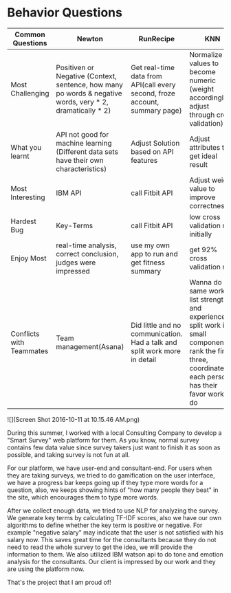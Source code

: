 # Behavior Questions

| Common Questions | Newton | RunRecipe | KNN | Finanial |
| -- | -- | -- | -- | -- |
| Most Challenging | Positiven or Negative (Context, sentence, how many po words & negative words, very * 2, dramatically * 2) | Get real-time data from API(call every second, froze account, summary page) | Normalize values to become numeric (weight accordingly, adjust through cross validation) | Several people create funds or end transition day at the same time (Synchronized Methods) |
| What you learnt | API not good for machine learning (Different data sets have their own characteristics) | Adjust Solution based on API features | Adjust attributes to get ideal result | ensure ACID in transactions |
| Most Interesting | IBM API | call Fitbit API | Adjust weight value to improve correctness | Testing,several people click at the same time |
| Hardest Bug | Key-Terms | call Fitbit API | low cross validation rate initially | Several people click at the same time |
| Enjoy Most | real-time analysis, correct conclusion, judges were impressed  | use my own app to run and get fitness summary | get 92% cross validation rate | Testing |
| Conflicts with Teammates | Team management(Asana) | Did little and no communication. Had a talk and split work more in detail | Wanna do same work, list strength and experience, split work in small componenets, rank the first three, coordinate each person has their favor work to do | do little, he was sick, we had to cover his work, we are a team, we need to handle this kind of situation |


![](Screen Shot 2016-10-11 at 10.15.46 AM.png)

During this summer, I worked with a local Consulting Company to develop a "Smart Survey" web platform for them. As you know, normal survey contains few data value since survey takers just want to finish it as soon as possible, and taking survey is not fun at all.

For our platform, we have user-end and consultant-end. For users when they are taking surveys, we tried to do gamification on the user interface, we have a progress bar keeps going up if they type more words for a question, also, we keeps showing hints of "how many people they beat" in the site, which encourages them to type more words.

After we collect enough data, we tried to use NLP for analyzing the survey. We generate key terms by calculating TF-IDF scores, also we have our own algorithms to define whether the key term is positive or negative. For example "negative salary" may indicate that the user is not satisfied with his salary now. This saves great time for the consultants because they do not need to read the whole survey to get the idea, we will provide the information to them. We also utilized IBM watson api to do tone and emotion analysis for the consultants. Our client is impressed by our work and they are using the platform now.

That's the project that I am proud of!